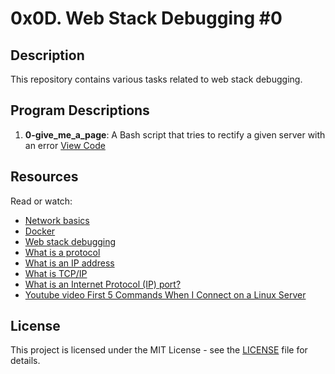 # 0x0D. Web Stack Debugging #0

## Description
This repository contains various tasks related to web stack debugging.

## Program Descriptions

1. **0-give_me_a_page**: A Bash script that tries to rectify a given server with an error
   [View Code](https://github.com/iakev/alx-system_engineering-devops/blob/main/0x0D-web_stack_debugging_0/0-give_me_a_page)


## Resources

Read or watch:

- [Network basics](https://www.tutorialspoint.com/computer_networking/computer_networking_basics.htm)
- [Docker](https://www.docker.com/)
- [Web stack debugging](https://developer.mozilla.org/en-US/docs/Learn/Server-side/First_steps/Website_security)
- [What is a protocol](https://en.wikipedia.org/wiki/Protocol_(computing))
- [What is an IP address](https://en.wikipedia.org/wiki/IP_address)
- [What is TCP/IP](https://en.wikipedia.org/wiki/Internet_protocol_suite)
- [What is an Internet Protocol (IP) port?](https://en.wikipedia.org/wiki/Port_(computer_networking))
- [Youtube video First 5 Commands When I Connect on a Linux Server](https://www.youtube.com/watch?v=1_gqlbADaAw)

## License
This project is licensed under the MIT License - see the [LICENSE](LICENSE) file for details.
